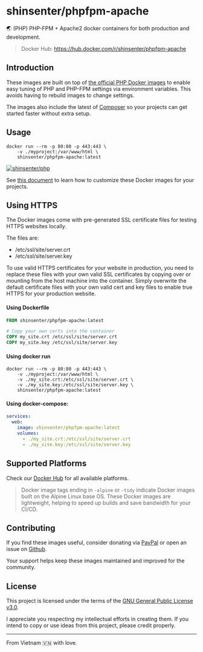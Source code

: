 # shinsenter/phpfpm-apache

🌏 (PHP) PHP-FPM + Apache2 docker containers for both production and development.

> Docker Hub: https://hub.docker.com/r/shinsenter/phpfpm-apache

## Introduction

These images are built on top of [the official PHP Docker images](https://hub.docker.com/_/php) to enable easy tuning of PHP and PHP-FPM settings via environment variables. This avoids having to rebuild images to change settings.

The images also include the latest of [Composer](https://getcomposer.org) so your projects can get started faster without extra setup.

## Usage

```shell
docker run --rm -p 80:80 -p 443:443 \
    -v ./myproject:/var/www/html \
    shinsenter/phpfpm-apache:latest
```

[![shinsenter/php](https://repository-images.githubusercontent.com/458053748/24e848e1-c0fc-4893-b2b9-f7dbfad263f3)](https://docker.shin.company/php)

See [this document](https://hub.docker.com/r/shinsenter/php) to learn how to customize these Docker images for your projects.

## Using HTTPS

The Docker images come with pre-generated SSL certificate files for testing HTTPS websites locally.

The files are:
- /etc/ssl/site/server.crt
- /etc/ssl/site/server.key

To use valid HTTPS certificates for your website in production, you need to replace these files with your own valid SSL certificates by copying over or mounting from the host machine into the container. Simply overwrite the default certificate files with your own valid cert and key files to enable true HTTPS for your production website.

#### Using Dockerfile

```Dockerfile
FROM shinsenter/phpfpm-apache:latest

# Copy your own certs into the container
COPY my_site.crt /etc/ssl/site/server.crt
COPY my_site.key /etc/ssl/site/server.key
```

#### Using docker run

```shell
docker run --rm -p 80:80 -p 443:443 \
    -v ./myproject:/var/www/html \
    -v ./my_site.crt:/etc/ssl/site/server.crt \
    -v ./my_site.key:/etc/ssl/site/server.key \
    shinsenter/phpfpm-apache:latest
```

#### Using docker-compose:

```yml
services:
  web:
    image: shinsenter/phpfpm-apache:latest
    volumes:
      - ./my_site.crt:/etc/ssl/site/server.crt
      - ./my_site.key:/etc/ssl/site/server.key
```

## Supported Platforms

Check our [Docker Hub](https://hub.docker.com/r/shinsenter/phpfpm-apache/tags) for all available platforms.

> Docker image tags ending in `-alpine` or `-tidy` indicate Docker images built on the Alpine Linux base OS.
> These Docker images are lightweight, helping to speed up builds and save bandwidth for your CI/CD.

## Contributing

If you find these images useful, consider donating via [PayPal](https://www.paypal.me/shinsenter) or open an issue on [Github](https://github.com/shinsenter/php/issues/new).

Your support helps keep these images maintained and improved for the community.

## License

This project is licensed under the terms of the [GNU General Public License v3.0](https://code.shin.company/php/blob/main/LICENSE).

I appreciate you respecting my intellectual efforts in creating them. If you intend to copy or use ideas from this project, please credit properly.

---

From Vietnam 🇻🇳 with love.
